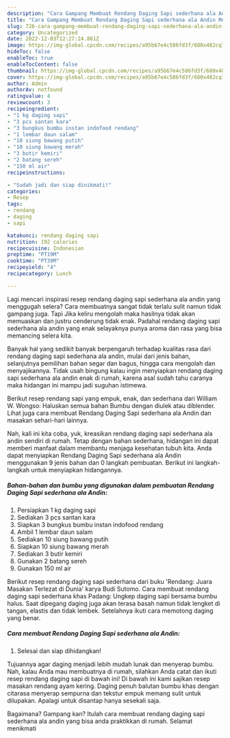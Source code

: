 ```yaml
---
description: "Cara Gampang Membuat Rendang Daging Sapi sederhana ala Andin Menu Buat lebaran"
title: "Cara Gampang Membuat Rendang Daging Sapi sederhana ala Andin Menu Buat lebaran"
slug: 726-cara-gampang-membuat-rendang-daging-sapi-sederhana-ala-andin-menu-buat-lebaran
category: Uncategorized
date: 2022-12-03T12:27:24.861Z
image: https://img-global.cpcdn.com/recipes/a95b67e4c586fd3f/680x482cq70/rendang-daging-sapi-sederhana-ala-andin-foto-resep-utama.jpg
hideToc: false
enableToc: true
enableTocContent: false
thumbnail: https://img-global.cpcdn.com/recipes/a95b67e4c586fd3f/680x482cq70/rendang-daging-sapi-sederhana-ala-andin-foto-resep-utama.jpg
cover: https://img-global.cpcdn.com/recipes/a95b67e4c586fd3f/680x482cq70/rendang-daging-sapi-sederhana-ala-andin-foto-resep-utama.jpg
author: Admin
authorAv: notfound
ratingvalue: 4
reviewcount: 3
recipeingredient:
- "1 kg daging sapi"
- "3 pcs santan kara"
- "3 bungkus bumbu instan indofood rendang"
- "1 lembar daun salam"
- "10 siung bawang putih"
- "10 siung bawang merah"
- "3 butir kemiri"
- "2 batang sereh"
- "150 ml air"
recipeinstructions:

- "Sudah jadi dan siap dinikmati!"
categories:
- Resep
tags:
- rendang
- daging
- sapi

katakunci: rendang daging sapi 
nutrition: 192 calories
recipecuisine: Indonesian
preptime: "PT19M"
cooktime: "PT39M"
recipeyield: "4"
recipecategory: Lunch

---
```



Lagi mencari inspirasi resep rendang daging sapi sederhana ala andin yang menggugah selera? Cara membuatnya sangat tidak terlalu sulit namun tidak gampang juga. Tapi Jika keliru mengolah maka hasilnya tidak akan memuaskan dan justru cenderung tidak enak. Padahal rendang daging sapi sederhana ala andin yang enak selayaknya punya aroma dan rasa yang bisa memancing selera kita.


Banyak hal yang sedikit banyak berpengaruh terhadap kualitas rasa dari rendang daging sapi sederhana ala andin, mulai dari jenis bahan, selanjutnya pemilihan bahan segar dan bagus, hingga cara mengolah dan menyajikannya. Tidak usah bingung kalau ingin menyiapkan rendang daging sapi sederhana ala andin enak di rumah, karena asal sudah tahu caranya maka hidangan ini mampu jadi suguhan istimewa.

Berikut resep rendang sapi yang empuk, enak, dan sederhana dari William W. Wongso: Haluskan semua bahan Bumbu dengan diulek atau diblender. Lihat juga cara membuat Rendang Daging Sapi sederhana ala Andin dan masakan sehari-hari lainnya.


Nah, kali ini kita coba, yuk, kreasikan rendang daging sapi sederhana ala andin sendiri di rumah. Tetap dengan bahan sederhana, hidangan ini dapat memberi manfaat dalam membantu menjaga kesehatan tubuh kita. Anda dapat menyiapkan Rendang Daging Sapi sederhana ala Andin menggunakan 9 jenis bahan dan 0 langkah pembuatan. Berikut ini langkah-langkah untuk menyiapkan hidangannya.

<!--inarticleads1-->

##### Bahan-bahan dan bumbu yang digunakan dalam pembuatan Rendang Daging Sapi sederhana ala Andin:

1. Persiapkan 1 kg daging sapi
1. Sediakan 3 pcs santan kara
1. Siapkan 3 bungkus bumbu instan indofood rendang
1. Ambil 1 lembar daun salam
1. Sediakan 10 siung bawang putih
1. Siapkan 10 siung bawang merah
1. Sediakan 3 butir kemiri
1. Gunakan 2 batang sereh
1. Gunakan 150 ml air


Berikut resep rendang daging sapi sederhana dari buku &#39;Rendang: Juara Masakan Terlezat di Dunia&#39; karya Budi Sutomo. Cara membuat rendang daging sapi sederhana khas Padang: Ungkep daging sapi bersama bumbu halus. Saat dipegang daging juga akan terasa basah namun tidak lengket di tangan, elastis dan tidak lembek. Setelahnya ikuti cara memotong daging yang benar. 

<!--inarticleads2-->

##### Cara membuat Rendang Daging Sapi sederhana ala Andin:


1. Selesai dan siap dihidangkan!

Tujuannya agar daging menjadi lebih mudah lunak dan menyerap bumbu. Nah, kalau Anda mau membuatnya di rumah, silahkan Anda catat dan ikuti resep rendang daging sapi di bawah ini! Di bawah ini kami sajikan resep masakan rendang ayam kering. Daging penuh balutan bumbu khas dengan citarasa menyerap sempurna dan tekstur empuk memang sulit untuk dilupakan. Apalagi untuk disantap hanya sesekali saja. 

Bagaimana? Gampang kan? Itulah cara membuat rendang daging sapi sederhana ala andin yang bisa anda praktikkan di rumah. Selamat menikmati
